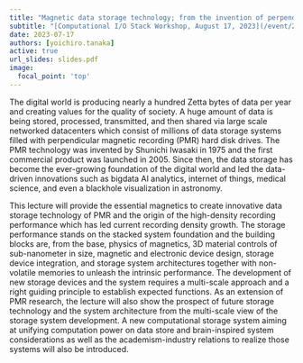 ```yaml
---
title: "Magnetic data storage technology; from the invention of perpendicular magnetic recording (PMR) to the social integration"
subtitle: "[Computational I/O Stack Workshop, August 17, 2023](/event/20230817/)"
date: 2023-07-17
authors: [yoichiro.tanaka]
active: true
url_slides: slides.pdf
image:
  focal_point: 'top'
---
```


The digital world is producing nearly a hundred Zetta bytes of data per year and creating values for the quality of society. A huge amount of data is being stored, processed, transmitted, and then shared via large scale networked datacenters which consist of millions of data storage systems filled with perpendicular magnetic recording (PMR) hard disk drives. The PMR technology was invented by Shunichi Iwasaki in 1975 and the first commercial product was launched in 2005. Since then, the data storage has become the ever-growing foundation of the digital world and led the data-driven innovations such as bigdata AI analytics, internet of things, medical science, and even a blackhole visualization in astronomy.  

This lecture will provide the essential magnetics to create innovative data storage technology of PMR and the origin of the high-density recording performance which has led current recording density growth. The storage performance stands on the stacked system foundation and the building blocks are, from the base, physics of magnetics, 3D material controls of sub-nanometer in size, magnetic and electronic device design, storage device integration, and storage system architectures together with non-volatile memories to unleash the intrinsic performance. The development of new storage devices and the system requires a multi-scale approach and a right guiding principle to establish expected functions. As an extension of PMR research, the lecture will also show the prospect of future storage technology and the system architecture from the multi-scale view of the storage system development. A new computational storage system aiming at unifying computation power on data store and brain-inspired system considerations as well as the academism-industry relations to realize those systems will also be introduced.
